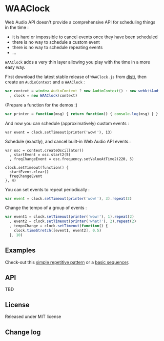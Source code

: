 WAAClock
==========

Web Audio API doesn't provide a comprehensive API for scheduling things in the time : 

  - it is hard or impossible to cancel events once they have been scheduled
  - there is no way to schedule a custom event
  - there is no way to schedule repeating events
  - ...

`WAAClock` adds a very thin layer allowing you play with the time in a more easy way.

First download the latest stable release of `WAAClock.js` from [dist/](https://github.com/sebpiq/WAAClock/tree/master/dist), then create an `AudioContext` and a `WAAClock` :

```javascript
var context = window.AudioContext ? new AudioContext() : new webkitAudioContext()
  , clock = new WAAClock(context)
```

(Prepare a function for the demos :)

```javascript
var printer = function(msg) { return function() { console.log(msg) } }
```

And now you can schedule (approximatively) custom events :

```
var event = clock.setTimeout(printer('wow!'), 13)
```

Schedule (exactly), and cancel built-in Web Audio API events :

```
var osc = context.createOscillator()
  , startEvent = osc.start2(5)
  , freqChangeEvent = osc.frequency.setValueAtTime2(220, 5)

clock.setTimeout(function() {
  startEvent.clear()
  freqChangeEvent
}, 4)
```

You can set events to repeat periodically :

```javascript
var event = clock.setTimeout(printer('wow!'), 3).repeat(2)
```

Change the tempo of a group of events :

```javascript
var event1 = clock.setTimeout(printer('wow!'), 1).repeat(2)
  , event2 = clock.setTimeout(printer('what?'), 2).repeat(2)
  , tempoChange = clock.setTimeout(function() {
    clock.timeStretch([event1, event2], 0.5)
  }, 10)
```

Examples
---------

Check-out this [simple repetitive pattern](http://sebpiq.github.io/WAAClock/tempoChange.html) or a [basic sequencer](http://sebpiq.github.io/WAAClock/beatSequence.html).

API
----

TBD

License
--------

Released under MIT license

Change log
-----------

